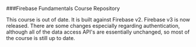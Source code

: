 ###Firebase Fundamentals Course Repository

This course is out of date. It is built against Firebase v2. Firebase v3 is now released. There are some changes especially regarding authentication, although all of the data access API's are essentially unchanged, so most of the course is still up to date.
